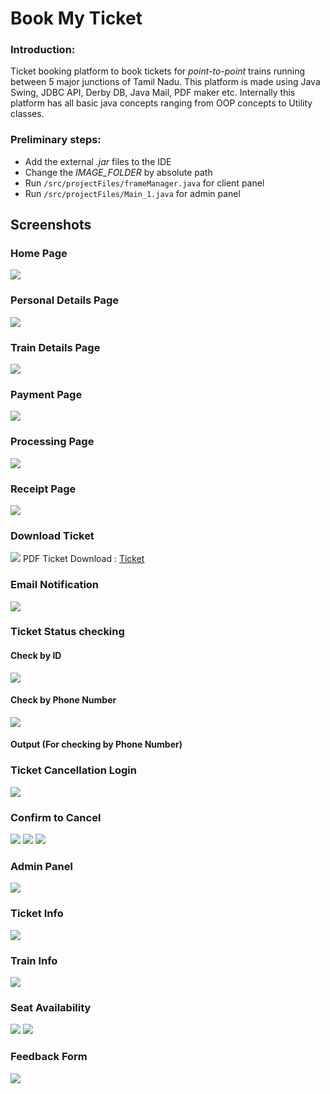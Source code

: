 # Book My Ticket
### Introduction:

Ticket booking platform to book tickets for *point-to-point* trains running between 5 major junctions of Tamil Nadu. This platform is made using Java Swing, JDBC API, Derby DB, Java Mail, PDF maker etc. Internally this platform has all basic java concepts ranging from OOP concepts to Utility classes.

### Preliminary steps:
- Add the external *.jar* files to the IDE
- Change the *IMAGE_FOLDER* by absolute path
- Run ```/src/projectFiles/frameManager.java``` for client panel
- Run ```/src/projectFiles/Main_1.java``` for admin panel

## Screenshots

### Home Page
<img src="https://github.com/AkashSCIENTIST/RailwayTicketManager/blob/master/ss/home%20page.png">

### Personal Details Page
<img src="https://github.com/AkashSCIENTIST/RailwayTicketManager/blob/master/ss/personal%20details%202.png">

### Train Details Page
<img src="https://github.com/AkashSCIENTIST/RailwayTicketManager/blob/master/ss/train%20details%202.png">

### Payment Page
<img src="https://github.com/AkashSCIENTIST/RailwayTicketManager/blob/master/ss/payment%20portal.png">

### Processing Page
<img src="https://github.com/AkashSCIENTIST/RailwayTicketManager/blob/master/ss/processing.png">

### Receipt Page
<img src="https://github.com/AkashSCIENTIST/RailwayTicketManager/blob/master/ss/receipt.png">

### Download Ticket
<img src="https://github.com/AkashSCIENTIST/RailwayTicketManager/blob/master/ss/download%20ticket.png">
PDF Ticket Download : <a href="https://github.com/AkashSCIENTIST/RailwayTicketManager/blob/master/ss/Er208Jo.pdf"> Ticket </a>

### Email Notification
<img src="https://github.com/AkashSCIENTIST/RailwayTicketManager/blob/master/ss/email%20confirmation.png">

### Ticket Status checking
#### Check by ID
<img src="https://github.com/AkashSCIENTIST/RailwayTicketManager/blob/master/ss/check%20by%20ticket%20id.png">

#### Check by Phone Number
<img src="https://github.com/AkashSCIENTIST/RailwayTicketManager/blob/master/ss/check%20by%20phone%20numbers.png">

#### Output (For checking by Phone Number)
<ing src="https://github.com/AkashSCIENTIST/RailwayTicketManager/blob/master/ss/check%20by%20phone%20numbers%20op.png">

### Ticket Cancellation Login
<img src="https://github.com/AkashSCIENTIST/RailwayTicketManager/blob/master/ss/cancellation%20new%20ip.png">

### Confirm to Cancel
<img src="https://github.com/AkashSCIENTIST/RailwayTicketManager/blob/master/ss/cancellation%20frame%20op.png">
<img src="https://github.com/AkashSCIENTIST/RailwayTicketManager/blob/master/ss/cancel%20confirmation.png">
<img src="https://github.com/AkashSCIENTIST/RailwayTicketManager/blob/master/ss/cancel%20successful!.png">

### Admin Panel
<img src="https://github.com/AkashSCIENTIST/RailwayTicketManager/blob/master/ss/admin%20page.png">

### Ticket Info
<img src="https://github.com/AkashSCIENTIST/RailwayTicketManager/blob/master/ss/tickets%20reserved.png">

### Train Info
<img src="https://github.com/AkashSCIENTIST/RailwayTicketManager/blob/master/ss/available%20trains.png">

### Seat Availability
<img src="https://github.com/AkashSCIENTIST/RailwayTicketManager/blob/master/ss/trains%20available.png">
<img src="https://github.com/AkashSCIENTIST/RailwayTicketManager/blob/master/ss/seat%20availability%20for%20chosen%20train.png">

### Feedback Form
<img src="https://github.com/AkashSCIENTIST/RailwayTicketManager/blob/master/ss/feedback%20form.png">

